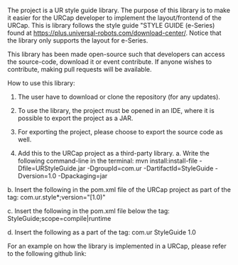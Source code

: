 The project is a UR style guide library. The purpose of this library is to make it easier for the URCap developer to implement the layout/frontend of the URCap. This is library follows the style guide "STYLE GUIDE (e-Series) found at https://plus.universal-robots.com/download-center/. Notice that the library only supports the layout for e-Series.

This library has been made open-source such that developers can access the source-code, download it or event contribute. If anyone wishes to contribute, making pull requests will be available. 

How to use this library:

1) The user have to download or clone the repository (for any updates).

2) To use the library, the project must be opened in an IDE, where it is possible to export the project as a JAR.

3) For exporting the project, please choose to export the source code as well. 

4) Add this to the URCap project as a third-party library. 
  a. Write the following command-line in the terminal: 
      mvn install:install-file -Dfile=URStyleGuide.jar -DgroupId=com.ur -DartifactId=StyleGuide -Dversion=1.0 -Dpackaging=jar
      
  b. Insert the following in the pom.xml file of the URCap project as part of the <Import-Package> tag:
      com.ur.style*;version="[1.0)"
  
  c. Insert the following in the pom.xml file below the <Import-Package> tag:
      <Embed-Dependency>StyleGuide;scope=compile|runtime</Embed-Dependency>
  
  d. Insert the following as a part of the <dependencies> tag:
      <dependency>
        <groupId>com.ur</groupId>
	      <artifactId>StyleGuide</artifactId>
        <version>1.0</version>
      </dependency>

For an example on how the library is implemented in a URCap, please refer to the following github link:
